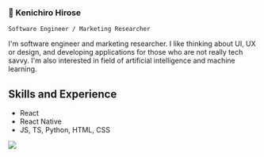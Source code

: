 ### 👋 Kenichiro Hirose 

`Software Engineer / Marketing Researcher`

I'm software engineer and marketing researcher. I like thinking about UI, UX or design, and developing applications for those who are not really tech savvy. I'm also interested in field of artificial intelligence and machine learning.


## Skills and Experience
* React
* React Native
* JS, TS, Python, HTML, CSS

<a href="https://github.com/khiz125/github-readme-stats">
  <img align="left" src="https://github-readme-stats.vercel.app/api/top-langs/?username=khiz125&show_icons=true&layout=compact" />
</a>
